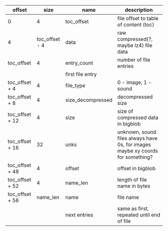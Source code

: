 | offset | size | name | description |
|-|-|-|-|
| 0 | 4 | toc_offset | file offset to table of content (toc) |
| 4 | toc_offset - 4 | data | raw compressed(?, maybe lz4) file data |
| toc_offset | 4 | entry_count | number of file entries |
||| first file entry ||
| toc_offset +  4 |  4 | file_type | 0 - image, 1 - sound |
| toc_offset +  8 |  4 | size_decompressed | decompressed size |
| toc_offset + 12 |  4 | size | size of compressed data in bigblob |
| toc_offset + 16 | 32 | unks | unknown, sound files always have 0s, for images maybe xy coords for something? |
| toc_offset + 48 |  4 | offset | offset in bigblob |
| toc_offset + 52 |  4 | name_len | length of file name in bytes |
| toc_offset + 56 | name_len | name | file name |
||| next entries | same as first, repeated until end of file |